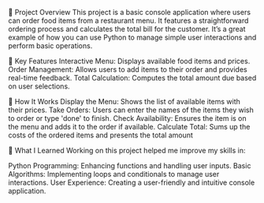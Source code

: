 🍴 Project Overview
This project is a basic console application where users can order food items from a restaurant menu. It features a straightforward ordering process and calculates the total bill for the customer. It’s a great example of how you can use Python to manage simple user interactions and perform basic operations.

🚀 Key Features
Interactive Menu: Displays available food items and prices.
Order Management: Allows users to add items to their order and provides real-time feedback.
Total Calculation: Computes the total amount due based on user selections.

🧩 How It Works
Display the Menu: Shows the list of available items with their prices.
Take Orders: Users can enter the names of the items they wish to order or type 'done' to finish.
Check Availability: Ensures the item is on the menu and adds it to the order if available.
Calculate Total: Sums up the costs of the ordered items and presents the total amount

🤔 What I Learned
Working on this project helped me improve my skills in:

Python Programming: Enhancing functions and handling user inputs.
Basic Algorithms: Implementing loops and conditionals to manage user interactions.
User Experience: Creating a user-friendly and intuitive console application.
